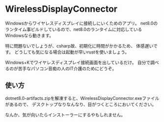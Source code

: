 # WirelessDisplayConnector

Windowsからワイヤレスディスプレイに接続しにいくためのアプリ。
net8.0のランタイム事ビルドしているので、net8.0のランタイムに対応しているWindowsなら動きます。

特に問題ないでしょうが、csharp故、初期化に時間がかかるため、
体感遅いです。
どうしても気になる場合は起動が早いrustを使いましょう。

Windows+Kでワイヤレスディスプレイ接続画面を出しているだけ。
自分で調べるのが苦手なパソコン音痴の人のIT介護のためにどうぞ。

## 使い方

dotnet8.0-artifacts.zipを解凍すると、WirelessDisplayConnector.exeファイルがあるので、
デスクトップなりなんなり、目がつくところにおいてください。

なんか、気が向いたらインストーラーにするやもしれません。
